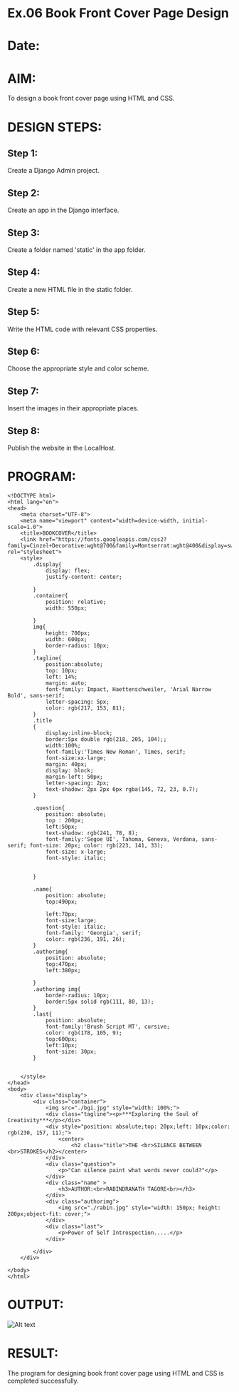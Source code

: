 # Ex.06 Book Front Cover Page Design
# Date:
# AIM:
To design a book front cover page using HTML and CSS.

# DESIGN STEPS:
## Step 1:
Create a Django Admin project.

## Step 2:
Create an app in the Django interface.

## Step 3:
Create a folder named 'static' in the app folder.

## Step 4:
Create a new HTML file in the static folder.

## Step 5:
Write the HTML code with relevant CSS properties.
## Step 6:
Choose the appropriate style and color scheme.

## Step 7:
Insert the images in their appropriate places.

## Step 8:
Publish the website in the LocalHost.

# PROGRAM:
```
<!DOCTYPE html>
<html lang="en">
<head>
    <meta charset="UTF-8">
    <meta name="viewport" content="width=device-width, initial-scale=1.0">
    <title>BOOKCOVER</title>
    <link href="https://fonts.googleapis.com/css2?family=Cinzel+Decorative:wght@700&family=Montserrat:wght@400&display=swap" rel="stylesheet">
    <style>
        .display{
            display: flex;
            justify-content: center;

        }
        .container{
            position: relative;
            width: 550px;
            
        }
        img{
            height: 700px;
            width: 600px;
            border-radius: 10px;
        }
        .tagline{
            position:absolute;
            top: 10px;           
            left: 14%;
            margin: auto; 
            font-family: Impact, Haettenschweiler, 'Arial Narrow Bold', sans-serif;
            letter-spacing: 5px;
            color: rgb(217, 153, 81);
        }
        .title
        {
            display:inline-block;
            border:5px double rgb(218, 205, 104);;
            width:100%;
            font-family:'Times New Roman', Times, serif;
            font-size:xx-large;
            margin: 40px;
            display: block;
            margin-left: 50px;
            letter-spacing: 2px;
            text-shadow: 2px 2px 6px rgba(145, 72, 23, 0.7);
        }
        
        .question{
            position: absolute;
            top : 200px;
            left:50px;
            text-shadow: rgb(241, 78, 8);
            font-family:'Segoe UI', Tahoma, Geneva, Verdana, sans-serif; font-size: 20px; color: rgb(223, 141, 33);
            font-size: x-large;
            font-style: italic;
            

        }
        
        .name{
            position: absolute;
            top:490px;
        
            left:70px;
            font-size:large;
            font-style: italic;
            font-family: 'Georgia', serif;
            color: rgb(236, 191, 26);
        }
        .authorimg{
            position: absolute;
            top:470px;
            left:380px;
            
        }
        .authorimg img{
            border-radius: 10px;
            border:5px solid rgb(111, 80, 13); 
        }
        .last{
            position: absolute;
            font-family:'Brush Script MT', cursive;
            color: rgb(178, 105, 9);
            top:600px;
            left:10px;
            font-size: 30px;
        }

        
    </style>
</head>
<body>
    <div class="display">
        <div class="container">
            <img src="./bgi.jpg" style="width: 100%;">
            <div class="tagline"><p>***Exploring the Soul of Creativity***</p></div>
            <div style="position: absolute;top: 20px;left: 10px;color: rgb(230, 157, 11);">
                <center>
                    <h2 class="title">THE <br>SILENCE BETWEEN <br>STROKES</h2></center>
            </div>
            <div class="question"> 
                <p>"Can silence paint what words never could?"</p>
            </div>
            <div class="name" >
                <h3>AUTHOR:<br>RABINDRANATH TAGORE<br></h3>
            </div>
            <div class="authorimg">
                <img src="./rabin.jpg" style="width: 150px; height: 200px;object-fit: cover;">
            </div>
            <div class="last">
                <p>Power of Self Introspection.....</p>
            </div>

        </div>
    </div>

</body>
</html>
```
# OUTPUT:
![Alt text](bookcover.png)
# RESULT:
The program for designing book front cover page using HTML and CSS is completed successfully.
